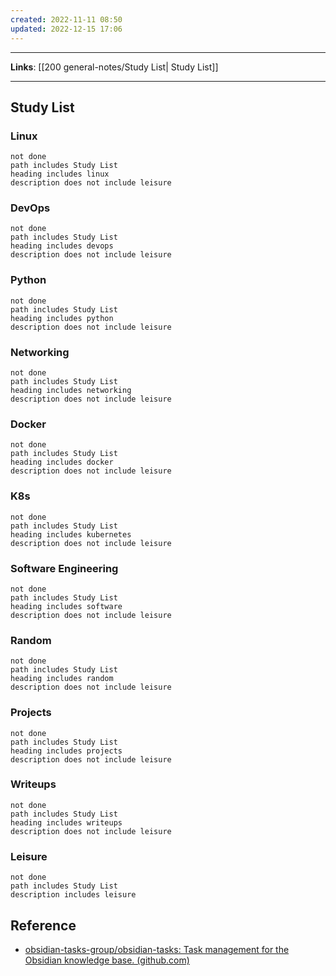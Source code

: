 ```yaml
---
created: 2022-11-11 08:50
updated: 2022-12-15 17:06
---
```

---
**Links**: [[200 general-notes/Study List| Study List]]

---
## Study List
### Linux
```tasks
not done
path includes Study List
heading includes linux
description does not include leisure
```

### DevOps
```tasks
not done
path includes Study List
heading includes devops
description does not include leisure
```

### Python
```tasks
not done
path includes Study List
heading includes python
description does not include leisure
```

### Networking
```tasks
not done
path includes Study List
heading includes networking
description does not include leisure
```

### Docker
```tasks
not done
path includes Study List
heading includes docker
description does not include leisure
```

### K8s
```tasks
not done
path includes Study List
heading includes kubernetes
description does not include leisure
```

### Software Engineering
```tasks
not done
path includes Study List
heading includes software
description does not include leisure
```

### Random
```tasks
not done
path includes Study List
heading includes random
description does not include leisure
```

### Projects
```tasks
not done
path includes Study List
heading includes projects
description does not include leisure
```

### Writeups
```tasks
not done
path includes Study List
heading includes writeups
description does not include leisure
```

### Leisure
```tasks
not done
path includes Study List
description includes leisure
```

## Reference
- [obsidian-tasks-group/obsidian-tasks: Task management for the Obsidian knowledge base. (github.com)](https://github.com/obsidian-tasks-group/obsidian-tasks)